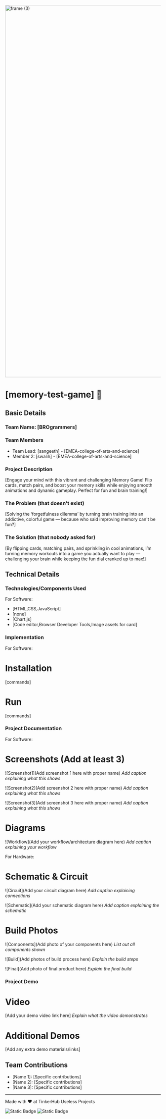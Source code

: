 <img width="3188" height="1202" alt="frame (3)" src="https://github.com/user-attachments/assets/517ad8e9-ad22-457d-9538-a9e62d137cd7" />


# [memory-test-game] 🎯


## Basic Details
### Team Name: [BROgrammers]


### Team Members
- Team Lead: [sangeeth] - [EMEA-college-of-arts-and-science]
- Member 2: [swalih] - [EMEA-college-of-arts-and-science]

### Project Description
[Engage your mind with this vibrant and challenging Memory Game! Flip cards, match pairs, and boost your memory skills while enjoying smooth animations and dynamic gameplay. Perfect for fun and brain training!]

### The Problem (that doesn't exist)
[Solving the ‘forgetfulness dilemma’ by turning brain training into an addictive, colorful game — because who said improving memory can't be fun?]

### The Solution (that nobody asked for)
[By flipping cards, matching pairs, and sprinkling in cool animations, I’m turning memory workouts into a game you actually want to play — challenging your brain while keeping the fun dial cranked up to max!]

## Technical Details
### Technologies/Components Used
For Software:
- [HTML,CSS,JavaScript]
- [none]
- [Chart.js]
- [Code editor,Browser Developer Tools,Image assets for card]


### Implementation
For Software:
# Installation
[commands]

# Run
[commands]

### Project Documentation
For Software:

# Screenshots (Add at least 3)
![Screenshot1](Add screenshot 1 here with proper name)
*Add caption explaining what this shows*

![Screenshot2](Add screenshot 2 here with proper name)
*Add caption explaining what this shows*

![Screenshot3](Add screenshot 3 here with proper name)
*Add caption explaining what this shows*

# Diagrams
![Workflow](Add your workflow/architecture diagram here)
*Add caption explaining your workflow*

For Hardware:

# Schematic & Circuit
![Circuit](Add your circuit diagram here)
*Add caption explaining connections*

![Schematic](Add your schematic diagram here)
*Add caption explaining the schematic*

# Build Photos
![Components](Add photo of your components here)
*List out all components shown*

![Build](Add photos of build process here)
*Explain the build steps*

![Final](Add photo of final product here)
*Explain the final build*

### Project Demo
# Video
[Add your demo video link here]
*Explain what the video demonstrates*

# Additional Demos
[Add any extra demo materials/links]

## Team Contributions
- [Name 1]: [Specific contributions]
- [Name 2]: [Specific contributions]
- [Name 3]: [Specific contributions]

---
Made with ❤️ at TinkerHub Useless Projects 

![Static Badge](https://img.shields.io/badge/TinkerHub-24?color=%23000000&link=https%3A%2F%2Fwww.tinkerhub.org%2F)
![Static Badge](https://img.shields.io/badge/UselessProjects--25-25?link=https%3A%2F%2Fwww.tinkerhub.org%2Fevents%2FQ2Q1TQKX6Q%2FUseless%2520Projects)